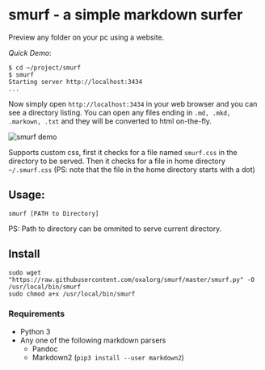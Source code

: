 # smurf - a simple markdown surfer

Preview any folder on your pc using a website.

*Quick Demo*:

```
$ cd ~/project/smurf
$ smurf
Starting server http://localhost:3434
...
```

Now simply open `http://localhost:3434` in your web browser and
you can see a directory listing. You can open any files ending in 
`.md, .mkd, .markown, .txt` and they will be converted to html on-the-fly.

![smurf demo](https://raw.githubusercontent.com/oxalorg/smurf/master/demo.png)

Supports custom css, first it checks for a file named
`smurf.css` in the directory to be served. Then it checks
for a file in home directory `~/.smurf.css` (PS: note that the
file in the home directory starts with a dot)

## Usage:

```
smurf [PATH to Directory]
```

PS: Path to directory can be ommited to serve current
directory.

## Install

```
sudo wget "https://raw.githubusercontent.com/oxalorg/smurf/master/smurf.py" -O /usr/local/bin/smurf
sudo chmod a+x /usr/local/bin/smurf
```

### Requirements

* Python 3
* Any one of the following markdown parsers
    - Pandoc
    - Markdown2 (`pip3 install --user markdown2`)
